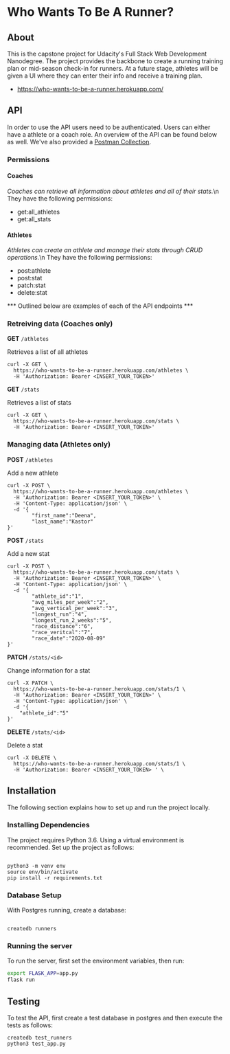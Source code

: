 # Who Wants To Be A Runner?

## About
This is the capstone project for Udacity's Full Stack Web Development Nanodegree.  The project provides the backbone to create a running training plan or mid-season check-in for runners.  At a future stage, athletes will be given a UI where they can enter their info and receive a training plan.

* https://who-wants-to-be-a-runner.herokuapp.com/

## API
In order to use the API users need to be authenticated. 
Users can either have a athlete or a coach role. An overview of the API can be found below as well.  We've also provided a [Postman Collection](https://github.com/fastalana/WhoWantsToBeARunner/blob/master/who-wants-to-be-a-runner.postman_collection.json).

### Permissions 
#### Coaches 
_Coaches can retrieve all information about athletes and all of their stats._\n
They have the following permissions:
* get:all_athletes
* get:all_stats

#### Athletes 
_Athletes can create an athlete and manage their stats through CRUD operations._\n
They have the following permissions:
* post:athlete
* post:stat
* patch:stat
* delete:stat

*** Outlined below are examples of each of the API endpoints ***


### Retreiving data (Coaches only)

**GET** `/athletes`

Retrieves a list of all athletes

```
curl -X GET \
  https://who-wants-to-be-a-runner.herokuapp.com/athletes \
  -H 'Authorization: Bearer <INSERT_YOUR_TOKEN>'
```

**GET** `/stats`

Retrieves a list of stats

```
curl -X GET \
  https://who-wants-to-be-a-runner.herokuapp.com/stats \
  -H 'Authorization: Bearer <INSERT_YOUR_TOKEN>'
```

### Managing data (Athletes only)

**POST** `/athletes`

Add a new athlete

```
curl -X POST \
  https://who-wants-to-be-a-runner.herokuapp.com/athletes \
  -H 'Authorization: Bearer <INSERT_YOUR_TOKEN>' \
  -H 'Content-Type: application/json' \
  -d '{
        "first_name":"Deena", 
        "last_name":"Kastor"
}'
```

**POST** `/stats`

Add a new stat

```
curl -X POST \
  https://who-wants-to-be-a-runner.herokuapp.com/stats \
  -H 'Authorization: Bearer <INSERT_YOUR_TOKEN>' \
  -H 'Content-Type: application/json' \
  -d '{
        "athlete_id":"1", 
        "avg_miles_per_week":"2", 
        "avg_vertical_per_week":"3", 
        "longest_run":"4", 
        "longest_run_2_weeks":"5", 
        "race_distance":"6", 
        "race_veritcal":"7", 
        "race_date":"2020-08-09"
}'
```

**PATCH** `/stats/<id>`

Change information for a stat

```
curl -X PATCH \
  https://who-wants-to-be-a-runner.herokuapp.com/stats/1 \
  -H 'Authorization: Bearer <INSERT_YOUR_TOKEN>' \
  -H 'Content-Type: application/json' \
  -d '{
    "athlete_id":"5"
}'
```

**DELETE** `/stats/<id>`

Delete a stat

```
curl -X DELETE \
  https://who-wants-to-be-a-runner.herokuapp.com/stats/1 \
  -H 'Authorization: Bearer <INSERT_YOUR_TOKEN> ' \

```

## Installation

The following section explains how to set up and run the project locally.

### Installing Dependencies

The project requires Python 3.6. Using a virtual environment is recommended. Set up the project as follows:

```

python3 -m venv env
source env/bin/activate
pip install -r requirements.txt

```

### Database Setup

With Postgres running, create a database:

```

createdb runners

```

### Running the server

To run the server, first set the environment variables, then run:

```bash
export FLASK_APP=app.py
flask run

```

## Testing

To test the API, first create a test database in postgres and then execute the tests as follows:

```
createdb test_runners
python3 test_app.py
```
